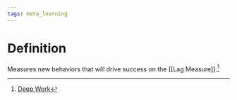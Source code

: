 ```yaml
---
tags: meta_learning
---
```


# Definition

Measures new behaviors that will drive success on the [[Lag Measure]].[^1]

[^1]: [Deep Work](zotero://open-pdf/library/items/J6AK883D?page=81)